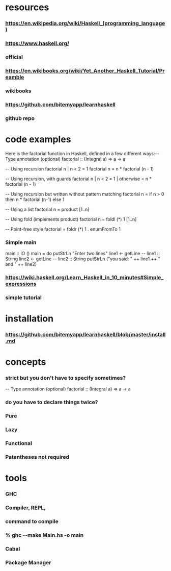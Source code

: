 # resources
### https://en.wikipedia.org/wiki/Haskell_(programming_language)
### https://www.haskell.org/
### official
### https://en.wikibooks.org/wiki/Yet_Another_Haskell_Tutorial/Preamble
### wikibooks
### https://github.com/bitemyapp/learnhaskell
### github repo
# code examples
Here is the factorial function in Haskell, defined in a few different ways:-- Type annotation (optional)
factorial :: (Integral a) => a -> a

-- Using recursion
factorial n | n < 2 = 1
factorial n = n * factorial (n - 1)

-- Using recursion, with guards
factorial n
  | n < 2     = 1
  | otherwise = n * factorial (n - 1)

-- Using recursion but written without pattern matching
factorial n = if n > 0 then n * factorial (n-1) else 1

-- Using a list
factorial n = product [1..n]

-- Using fold (implements product)
factorial n = foldl (*) 1 [1..n]

-- Point-free style
factorial = foldr (*) 1 . enumFromTo 1
### Simple main
main :: IO ()
main = do
    putStrLn "Enter two lines"
    line1 <- getLine                                    -- line1 :: String
    line2 <- getLine                                    -- line2 :: String
    putStrLn ("you said: " ++ line1 ++ " and " ++ line2)
### https://wiki.haskell.org/Learn_Haskell_in_10_minutes#Simple_expressions
### simple tutorial
# installation
### https://github.com/bitemyapp/learnhaskell/blob/master/install.md
# concepts
### strict but you don't have to specify sometimes?
-- Type annotation (optional)
factorial :: (Integral a) => a -> a
### do you have to declare things twice?
### Pure
### Lazy
### Functional
### Patentheses not required
# tools
### GHC
### Compiler, REPL, 
### command to compile
### % ghc --make Main.hs -o main
### Cabal
### Package Manager
